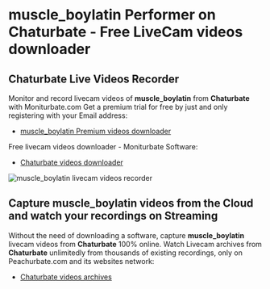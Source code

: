 # muscle_boylatin Performer on Chaturbate - Free LiveCam videos downloader

## Chaturbate Live Videos Recorder

Monitor and record livecam videos of **muscle_boylatin** from **Chaturbate** with Moniturbate.com
Get a premium trial for free by just and only registering with your Email address:
* [muscle_boylatin Premium videos downloader](https://moniturbate.com/request-demo-licence-key.html)

Free livecam videos downloader - Moniturbate Software:
* [Chaturbate videos downloader](https://moniturbate.com/moniturbate-download-software.html)

![muscle_boylatin livecam videos recorder](https://peachurnet.com/templates/moniturbate-software.png)


## Capture muscle_boylatin videos from the Cloud and watch your recordings on Streaming

Without the need of downloading a software, capture **muscle_boylatin** livecam videos from **Chaturbate** 100% online.
Watch Livecam archives from **Chaturbate** unlimitedly from thousands of existing recordings, only on Peachurbate.com and its websites network:
* [Chaturbate videos archives](https://peachurnet.com/)
